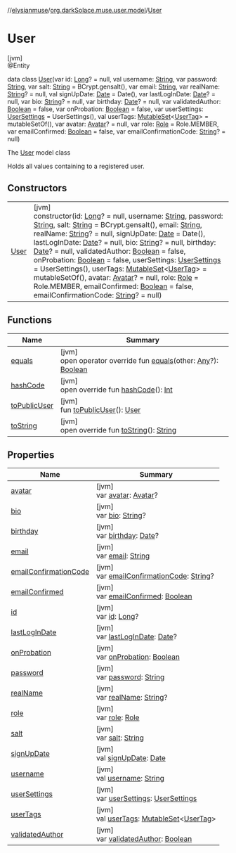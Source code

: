 //[elysianmuse](../../../index.md)/[org.darkSolace.muse.user.model](../index.md)/[User](index.md)

# User

[jvm]\
@Entity

data class [User](index.md)(var id: [Long](https://kotlinlang.org/api/latest/jvm/stdlib/kotlin/-long/index.html)? = null, val username: [String](https://kotlinlang.org/api/latest/jvm/stdlib/kotlin/-string/index.html), var password: [String](https://kotlinlang.org/api/latest/jvm/stdlib/kotlin/-string/index.html), var salt: [String](https://kotlinlang.org/api/latest/jvm/stdlib/kotlin/-string/index.html) = BCrypt.gensalt(), var email: [String](https://kotlinlang.org/api/latest/jvm/stdlib/kotlin/-string/index.html), var realName: [String](https://kotlinlang.org/api/latest/jvm/stdlib/kotlin/-string/index.html)? = null, val signUpDate: [Date](https://docs.oracle.com/javase/8/docs/api/java/util/Date.html) = Date(), var lastLogInDate: [Date](https://docs.oracle.com/javase/8/docs/api/java/util/Date.html)? = null, var bio: [String](https://kotlinlang.org/api/latest/jvm/stdlib/kotlin/-string/index.html)? = null, var birthday: [Date](https://docs.oracle.com/javase/8/docs/api/java/util/Date.html)? = null, var validatedAuthor: [Boolean](https://kotlinlang.org/api/latest/jvm/stdlib/kotlin/-boolean/index.html) = false, var onProbation: [Boolean](https://kotlinlang.org/api/latest/jvm/stdlib/kotlin/-boolean/index.html) = false, var userSettings: [UserSettings](../-user-settings/index.md) = UserSettings(), val userTags: [MutableSet](https://kotlinlang.org/api/latest/jvm/stdlib/kotlin.collections/-mutable-set/index.html)&lt;[UserTag](../-user-tag/index.md)&gt; = mutableSetOf(), var avatar: [Avatar](../-avatar/index.md)? = null, var role: [Role](../-role/index.md) = Role.MEMBER, var emailConfirmed: [Boolean](https://kotlinlang.org/api/latest/jvm/stdlib/kotlin/-boolean/index.html) = false, var emailConfirmationCode: [String](https://kotlinlang.org/api/latest/jvm/stdlib/kotlin/-string/index.html)? = null)

The [User](index.md) model class

Holds all values containing to a registered user.

## Constructors

| | |
|---|---|
| [User](-user.md) | [jvm]<br>constructor(id: [Long](https://kotlinlang.org/api/latest/jvm/stdlib/kotlin/-long/index.html)? = null, username: [String](https://kotlinlang.org/api/latest/jvm/stdlib/kotlin/-string/index.html), password: [String](https://kotlinlang.org/api/latest/jvm/stdlib/kotlin/-string/index.html), salt: [String](https://kotlinlang.org/api/latest/jvm/stdlib/kotlin/-string/index.html) = BCrypt.gensalt(), email: [String](https://kotlinlang.org/api/latest/jvm/stdlib/kotlin/-string/index.html), realName: [String](https://kotlinlang.org/api/latest/jvm/stdlib/kotlin/-string/index.html)? = null, signUpDate: [Date](https://docs.oracle.com/javase/8/docs/api/java/util/Date.html) = Date(), lastLogInDate: [Date](https://docs.oracle.com/javase/8/docs/api/java/util/Date.html)? = null, bio: [String](https://kotlinlang.org/api/latest/jvm/stdlib/kotlin/-string/index.html)? = null, birthday: [Date](https://docs.oracle.com/javase/8/docs/api/java/util/Date.html)? = null, validatedAuthor: [Boolean](https://kotlinlang.org/api/latest/jvm/stdlib/kotlin/-boolean/index.html) = false, onProbation: [Boolean](https://kotlinlang.org/api/latest/jvm/stdlib/kotlin/-boolean/index.html) = false, userSettings: [UserSettings](../-user-settings/index.md) = UserSettings(), userTags: [MutableSet](https://kotlinlang.org/api/latest/jvm/stdlib/kotlin.collections/-mutable-set/index.html)&lt;[UserTag](../-user-tag/index.md)&gt; = mutableSetOf(), avatar: [Avatar](../-avatar/index.md)? = null, role: [Role](../-role/index.md) = Role.MEMBER, emailConfirmed: [Boolean](https://kotlinlang.org/api/latest/jvm/stdlib/kotlin/-boolean/index.html) = false, emailConfirmationCode: [String](https://kotlinlang.org/api/latest/jvm/stdlib/kotlin/-string/index.html)? = null) |

## Functions

| Name | Summary |
|---|---|
| [equals](equals.md) | [jvm]<br>open operator override fun [equals](equals.md)(other: [Any](https://kotlinlang.org/api/latest/jvm/stdlib/kotlin/-any/index.html)?): [Boolean](https://kotlinlang.org/api/latest/jvm/stdlib/kotlin/-boolean/index.html) |
| [hashCode](hash-code.md) | [jvm]<br>open override fun [hashCode](hash-code.md)(): [Int](https://kotlinlang.org/api/latest/jvm/stdlib/kotlin/-int/index.html) |
| [toPublicUser](to-public-user.md) | [jvm]<br>fun [toPublicUser](to-public-user.md)(): [User](index.md) |
| [toString](to-string.md) | [jvm]<br>open override fun [toString](to-string.md)(): [String](https://kotlinlang.org/api/latest/jvm/stdlib/kotlin/-string/index.html) |

## Properties

| Name | Summary |
|---|---|
| [avatar](avatar.md) | [jvm]<br>var [avatar](avatar.md): [Avatar](../-avatar/index.md)? |
| [bio](bio.md) | [jvm]<br>var [bio](bio.md): [String](https://kotlinlang.org/api/latest/jvm/stdlib/kotlin/-string/index.html)? |
| [birthday](birthday.md) | [jvm]<br>var [birthday](birthday.md): [Date](https://docs.oracle.com/javase/8/docs/api/java/util/Date.html)? |
| [email](email.md) | [jvm]<br>var [email](email.md): [String](https://kotlinlang.org/api/latest/jvm/stdlib/kotlin/-string/index.html) |
| [emailConfirmationCode](email-confirmation-code.md) | [jvm]<br>var [emailConfirmationCode](email-confirmation-code.md): [String](https://kotlinlang.org/api/latest/jvm/stdlib/kotlin/-string/index.html)? |
| [emailConfirmed](email-confirmed.md) | [jvm]<br>var [emailConfirmed](email-confirmed.md): [Boolean](https://kotlinlang.org/api/latest/jvm/stdlib/kotlin/-boolean/index.html) |
| [id](id.md) | [jvm]<br>var [id](id.md): [Long](https://kotlinlang.org/api/latest/jvm/stdlib/kotlin/-long/index.html)? |
| [lastLogInDate](last-log-in-date.md) | [jvm]<br>var [lastLogInDate](last-log-in-date.md): [Date](https://docs.oracle.com/javase/8/docs/api/java/util/Date.html)? |
| [onProbation](on-probation.md) | [jvm]<br>var [onProbation](on-probation.md): [Boolean](https://kotlinlang.org/api/latest/jvm/stdlib/kotlin/-boolean/index.html) |
| [password](password.md) | [jvm]<br>var [password](password.md): [String](https://kotlinlang.org/api/latest/jvm/stdlib/kotlin/-string/index.html) |
| [realName](real-name.md) | [jvm]<br>var [realName](real-name.md): [String](https://kotlinlang.org/api/latest/jvm/stdlib/kotlin/-string/index.html)? |
| [role](role.md) | [jvm]<br>var [role](role.md): [Role](../-role/index.md) |
| [salt](salt.md) | [jvm]<br>var [salt](salt.md): [String](https://kotlinlang.org/api/latest/jvm/stdlib/kotlin/-string/index.html) |
| [signUpDate](sign-up-date.md) | [jvm]<br>val [signUpDate](sign-up-date.md): [Date](https://docs.oracle.com/javase/8/docs/api/java/util/Date.html) |
| [username](username.md) | [jvm]<br>val [username](username.md): [String](https://kotlinlang.org/api/latest/jvm/stdlib/kotlin/-string/index.html) |
| [userSettings](user-settings.md) | [jvm]<br>var [userSettings](user-settings.md): [UserSettings](../-user-settings/index.md) |
| [userTags](user-tags.md) | [jvm]<br>val [userTags](user-tags.md): [MutableSet](https://kotlinlang.org/api/latest/jvm/stdlib/kotlin.collections/-mutable-set/index.html)&lt;[UserTag](../-user-tag/index.md)&gt; |
| [validatedAuthor](validated-author.md) | [jvm]<br>var [validatedAuthor](validated-author.md): [Boolean](https://kotlinlang.org/api/latest/jvm/stdlib/kotlin/-boolean/index.html) |
